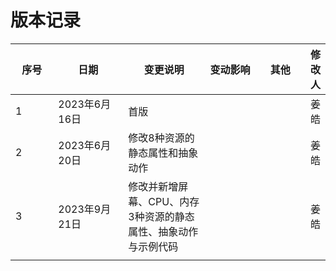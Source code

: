 # 版本记录

<table><thead><tr><th width="89">序号</th><th width="151">日期</th><th width="181">变更说明</th><th width="113">变动影响</th><th width="113">其他</th><th>修改人</th></tr></thead><tbody><tr><td>1</td><td>2023年6月16日</td><td>首版</td><td></td><td></td><td>姜皓</td></tr><tr><td>2</td><td>2023年6月20日</td><td>修改8种资源的静态属性和抽象动作</td><td></td><td></td><td>姜皓</td></tr><tr><td>3</td><td>2023年9月21日</td><td>修改并新增屏幕、CPU、内存3种资源的静态属性、抽象动作与示例代码</td><td></td><td></td><td>姜皓</td></tr><tr><td></td><td></td><td></td><td></td><td></td><td></td></tr></tbody></table>
